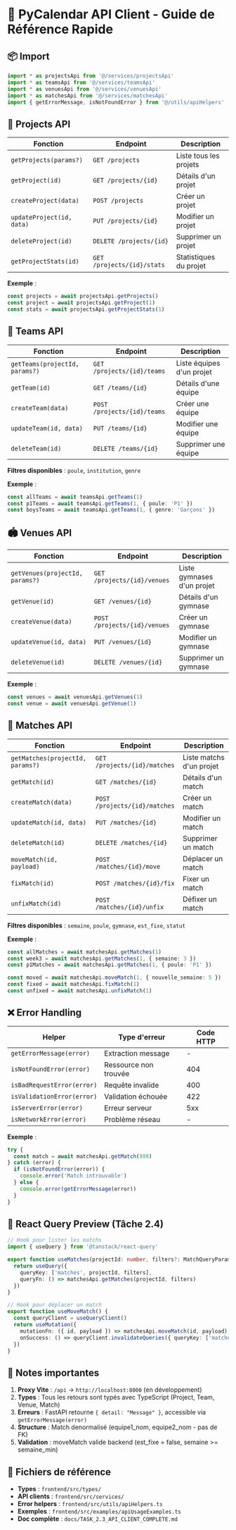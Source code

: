 # 🚀 PyCalendar API Client - Guide de Référence Rapide

## 📦 Import

```typescript
import * as projectsApi from '@/services/projectsApi'
import * as teamsApi from '@/services/teamsApi'
import * as venuesApi from '@/services/venuesApi'
import * as matchesApi from '@/services/matchesApi'
import { getErrorMessage, isNotFoundError } from '@/utils/apiHelpers'
```

## 🔧 Projects API

| Fonction | Endpoint | Description |
|----------|----------|-------------|
| `getProjects(params?)` | `GET /projects` | Liste tous les projets |
| `getProject(id)` | `GET /projects/{id}` | Détails d'un projet |
| `createProject(data)` | `POST /projects` | Créer un projet |
| `updateProject(id, data)` | `PUT /projects/{id}` | Modifier un projet |
| `deleteProject(id)` | `DELETE /projects/{id}` | Supprimer un projet |
| `getProjectStats(id)` | `GET /projects/{id}/stats` | Statistiques du projet |

**Exemple** :
```typescript
const projects = await projectsApi.getProjects()
const project = await projectsApi.getProject(1)
const stats = await projectsApi.getProjectStats(1)
```

## 👥 Teams API

| Fonction | Endpoint | Description |
|----------|----------|-------------|
| `getTeams(projectId, params?)` | `GET /projects/{id}/teams` | Liste équipes d'un projet |
| `getTeam(id)` | `GET /teams/{id}` | Détails d'une équipe |
| `createTeam(data)` | `POST /projects/{id}/teams` | Créer une équipe |
| `updateTeam(id, data)` | `PUT /teams/{id}` | Modifier une équipe |
| `deleteTeam(id)` | `DELETE /teams/{id}` | Supprimer une équipe |

**Filtres disponibles** : `poule`, `institution`, `genre`

**Exemple** :
```typescript
const allTeams = await teamsApi.getTeams(1)
const p1Teams = await teamsApi.getTeams(1, { poule: 'P1' })
const boysTeams = await teamsApi.getTeams(1, { genre: 'Garçons' })
```

## 🏟️ Venues API

| Fonction | Endpoint | Description |
|----------|----------|-------------|
| `getVenues(projectId, params?)` | `GET /projects/{id}/venues` | Liste gymnases d'un projet |
| `getVenue(id)` | `GET /venues/{id}` | Détails d'un gymnase |
| `createVenue(data)` | `POST /projects/{id}/venues` | Créer un gymnase |
| `updateVenue(id, data)` | `PUT /venues/{id}` | Modifier un gymnase |
| `deleteVenue(id)` | `DELETE /venues/{id}` | Supprimer un gymnase |

**Exemple** :
```typescript
const venues = await venuesApi.getVenues(1)
const venue = await venuesApi.getVenue(1)
```

## 🏐 Matches API

| Fonction | Endpoint | Description |
|----------|----------|-------------|
| `getMatches(projectId, params?)` | `GET /projects/{id}/matches` | Liste matchs d'un projet |
| `getMatch(id)` | `GET /matches/{id}` | Détails d'un match |
| `createMatch(data)` | `POST /projects/{id}/matches` | Créer un match |
| `updateMatch(id, data)` | `PUT /matches/{id}` | Modifier un match |
| `deleteMatch(id)` | `DELETE /matches/{id}` | Supprimer un match |
| `moveMatch(id, payload)` | `POST /matches/{id}/move` | Déplacer un match |
| `fixMatch(id)` | `POST /matches/{id}/fix` | Fixer un match |
| `unfixMatch(id)` | `POST /matches/{id}/unfix` | Défixer un match |

**Filtres disponibles** : `semaine`, `poule`, `gymnase`, `est_fixe`, `statut`

**Exemple** :
```typescript
const allMatches = await matchesApi.getMatches(1)
const week3 = await matchesApi.getMatches(1, { semaine: 3 })
const p1Matches = await matchesApi.getMatches(1, { poule: 'P1' })

const moved = await matchesApi.moveMatch(1, { nouvelle_semaine: 5 })
const fixed = await matchesApi.fixMatch(1)
const unfixed = await matchesApi.unfixMatch(1)
```

## ❌ Error Handling

| Helper | Type d'erreur | Code HTTP |
|--------|--------------|-----------|
| `getErrorMessage(error)` | Extraction message | - |
| `isNotFoundError(error)` | Ressource non trouvée | 404 |
| `isBadRequestError(error)` | Requête invalide | 400 |
| `isValidationError(error)` | Validation échouée | 422 |
| `isServerError(error)` | Erreur serveur | 5xx |
| `isNetworkError(error)` | Problème réseau | - |

**Exemple** :
```typescript
try {
  const match = await matchesApi.getMatch(999)
} catch (error) {
  if (isNotFoundError(error)) {
    console.error('Match introuvable')
  } else {
    console.error(getErrorMessage(error))
  }
}
```

## 🔄 React Query Preview (Tâche 2.4)

```typescript
// Hook pour lister les matchs
import { useQuery } from '@tanstack/react-query'

export function useMatches(projectId: number, filters?: MatchQueryParams) {
  return useQuery({
    queryKey: ['matches', projectId, filters],
    queryFn: () => matchesApi.getMatches(projectId, filters)
  })
}

// Hook pour déplacer un match
export function useMoveMatch() {
  const queryClient = useQueryClient()
  return useMutation({
    mutationFn: ({ id, payload }) => matchesApi.moveMatch(id, payload),
    onSuccess: () => queryClient.invalidateQueries({ queryKey: ['matches'] })
  })
}
```

## 📝 Notes importantes

1. **Proxy Vite** : `/api` → `http://localhost:8000` (en développement)
2. **Types** : Tous les retours sont typés avec TypeScript (Project, Team, Venue, Match)
3. **Erreurs** : FastAPI retourne `{ detail: "Message" }`, accessible via `getErrorMessage(error)`
4. **Structure** : Match denormalisé (equipe1_nom, equipe2_nom - pas de FK)
5. **Validation** : moveMatch valide backend (est_fixe = false, semaine >= semaine_min)

## 🔗 Fichiers de référence

- **Types** : `frontend/src/types/`
- **API clients** : `frontend/src/services/`
- **Error helpers** : `frontend/src/utils/apiHelpers.ts`
- **Exemples** : `frontend/src/examples/apiUsageExamples.ts`
- **Doc complète** : `docs/TASK_2.3_API_CLIENT_COMPLETE.md`

